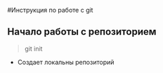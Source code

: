 #Инструкция по работе с git

## Начало работы с репозиторием 

>git init 

* Создает локальны репозиторий 